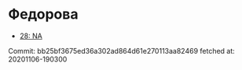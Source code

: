# Федорова
- [28: NA](28.md)

Commit: bb25bf3675ed36a302ad864d61e270113aa82469
 fetched at: 20201106-190300

